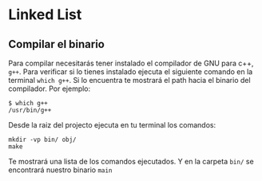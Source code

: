 # Linked List

## Compilar el binario

Para compilar necesitarás tener instalado el compilador de GNU para c++, `g++`. Para verificar si lo tienes instalado ejecuta el siguiente comando en la terminal `which g++`. Si lo encuentra te mostrará el path hacia el binario del compilador. Por ejemplo:

```
$ which g++
/usr/bin/g++
```
Desde la raiz del projecto ejecuta en tu terminal los comandos:
```
mkdir -vp bin/ obj/
make
```
Te mostrará una lista de los comandos ejecutados. Y en la carpeta `bin/` se encontrará nuestro binario `main`
